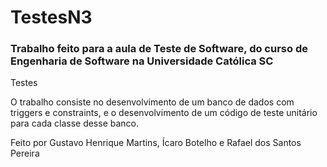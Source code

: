 # TestesN3
<h3>Trabalho feito para a aula de Teste de Software, do curso de Engenharia de Software na Universidade Católica SC</h3>

<p>Testes</p>
<p>O trabalho consiste no desenvolvimento de um banco de dados com triggers e constraints, e o desenvolvimento de um código de teste unitário para cada classe desse banco.</p>

<p>Feito por Gustavo Henrique Martins, Ícaro Botelho e Rafael dos Santos Pereira</p>

